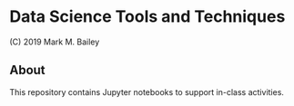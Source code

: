 # Data Science Tools and Techniques

(C) 2019 Mark M. Bailey

## About
This repository contains Jupyter notebooks to support in-class activities.